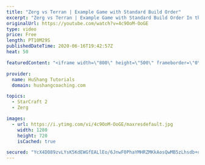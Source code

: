 ```yaml
---
title: "Zerg vs Terran | Example Game with Standard Build Order"
excerpt: "Zerg vs Terran | Example Game with Standard Build Order In this guide we learn how to defend early Terran attacks.  Coaching -------------------------------------------------------------------------- Interested in Starcraft lessons? Check out my website! I would love to help you improve and reach your"
originalUrl: https://youtube.com/watch?v=4c9OoM-OoGE
type: video
price: Free
length: PT10M29S
publishedDateTime: 2020-06-16T19:42:57Z
heat: 50

featuredContent: "<iframe width=\"800\" height=\"500\" frameborder=\"0\" src=\"https://www.youtube.com/embed/4c9OoM-OoGE\" allow=\"accelerometer; autoplay; encrypted-media; gyroscope; picture-in-picture\" allowfullscreen></iframe>"

provider:
  name: HuShang Tutorials
  domain: hushangcoaching.com

topics:
  - StarCraft 2
  - Zerg

images:
  - url: https://i.ytimg.com/vi/4c9OoM-OoGE/maxresdefault.jpg
    width: 1280
    height: 720
    isCached: true

secured: "YcX4D089zvLYsK5KdEWGfEALlEo/6JnwF0PhaYMHRZMKkAosQwMB5zLhsdb+otVI5ytR7YLc/uiI0aleEC+djsee9hSHabW8pCbNATAsAL+aT6KPN1ng77fkkr3XpqG4O8lOGGLCpxCtDTwFlTcLhRzzN8oS/5Xjzicgl2Pli8oAC5HkcT9JViutvFJi3WhZJYPW7hstXBYZM45SPb1kon2m3yaU/9QCF9wYrUqnAypQCI+4Eh2tJx4TJWLs/H5iczw9IXuBB/495/KY5ZFhsdstI/pZ4Gh4EChc3J85Zlbv1D4Dbru/LouMJo2t49xcwOLqiuQTsY0eGpsJDXnb8dBBNaWBfV/PNUmw71ZRVcFXrf+fivA0dDkQv+ho27m9e3rzA8KUyXxa7h6COzEkHFDY9F9Tnn6hDUq3z/6bUJE=;mJGcs2jwCoHdckI/vxpUjQ=="
---
```


